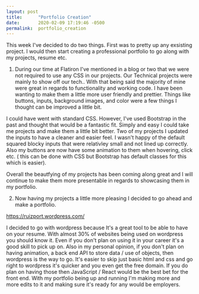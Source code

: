 ```yaml
---
layout: post
title:      "Portfolio Creation"
date:       2020-02-09 17:19:46 -0500
permalink:  portfolio_creation
---
```



This week I've decided to do two things. First was to pretty up any exsisting project. I would then start creating a professional portfolio to go along with my projects, resume etc. 

1. During our time at Flatiron I've mentioned in a blog or two that we were not required to use any CSS in our projects. Our Technical projects were mainly to show off our tech.. With that being said the majority of mine were great in regards to functionality and working code. I have been wanting to make them a little more user friendly and prettier. Things like buttons, inputs, background images,  and color were a few things I thought can be improved a little bit. 

I could have went with standard CSS. However, I've used Bootstrap in the past and thought that would be a fantastic fit. Simply and easy I could take me projects and make them a little bit better. Two of my projects I updated the inputs to have a cleaner and easier feel. I wasn't happy of the default squared blocky inputs that were relativley small and not lined up correctly. Also my buttons are now have some animation to them when hovering, click etc. ( this can be done with CSS but Bootstrap has default classes for this which is easier). 

Overall the beautfying of my projects has been coming along great and I will continue to make them more presentable in regards to showcasing them in my portfolio. 

2. Now having my projects a little more pleasing I decided to go ahead and make a portfolio. 

https://ruizport.wordpress.com/

I decided to go with wordpress because It's a great tool to be able to have on your resume. With almost 30% of websites being used on wordpress you should know it. Even if you don't plan on using it in your career it's a good skill to pick up on. Also in my personal opinion, if you don't plan on having animation, a back end API to store data / use of objects, then wordpress is the way to go. It's easier to skip just basic html and css and go right to wordpress it's quicker and you even get the free domain. If you do plan on having those then JavaScript / React would be the best bet for the front end. With my portfolio being up and running I'm making more and more edits to it and making sure it's ready for any would be employers. 
